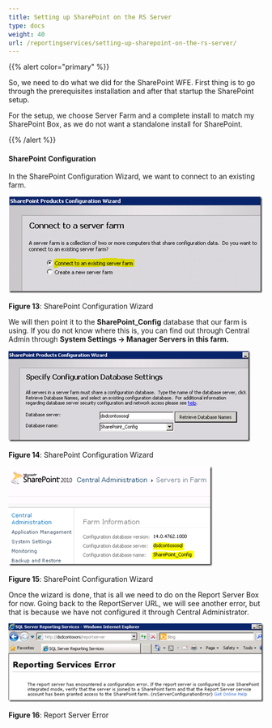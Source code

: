 ```yaml
---
title: Setting up SharePoint on the RS Server
type: docs
weight: 40
url: /reportingservices/setting-up-sharepoint-on-the-rs-server/
---
```


{{% alert color="primary" %}} 

So, we need to do what we did for the SharePoint WFE. First thing is to go through the prerequisites installation and after that startup the SharePoint setup. 

For the setup, we choose Server Farm and a complete install to match my SharePoint Box, as we do not want a standalone install for SharePoint. 

{{% /alert %}} 
#### **SharePoint Configuration**
In the SharePoint Configuration Wizard, we want to connect to an existing farm. 

![todo:image_alt_text](setting-up-sharepoint-on-the-rs-server_1.png)

**Figure 13**: SharePoint Configuration Wizard 

We will then point it to the **SharePoint_Config** database that our farm is using. If you do not know where this is, you can find out through Central Admin through **System Settings -> Manager Servers in this farm.** 

![todo:image_alt_text](setting-up-sharepoint-on-the-rs-server_2.png)

**Figure 14**: SharePoint Configuration Wizard 

![todo:image_alt_text](setting-up-sharepoint-on-the-rs-server_3.png)

**Figure 15**: SharePoint Configuration Wizard 

Once the wizard is done, that is all we need to do on the Report Server Box for now. Going back to the ReportServer URL, we will see another error, but that is because we have not configured it through Central Administrator. 

![todo:image_alt_text](setting-up-sharepoint-on-the-rs-server_4.png)

**Figure 16**: Report Server Error
